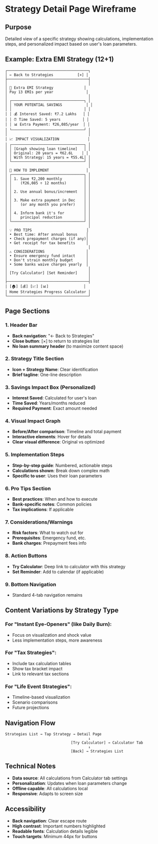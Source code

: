 # Strategy Detail Page Wireframe

## Purpose
Detailed view of a specific strategy showing calculations, implementation steps, and personalized impact based on user's loan parameters.

## Example: Extra EMI Strategy (12+1)

```
┌─────────────────────────────────────┐
│ ← Back to Strategies           [×] │
├─────────────────────────────────────┤
│                                     │
│ 💎 Extra EMI Strategy              │
│ Pay 13 EMIs per year               │
│                                     │
│ ┌─────────────────────────────────┐ │
│ │ YOUR POTENTIAL SAVINGS           │ │
│ │                                 │ │
│ │ 💰 Interest Saved: ₹7.2 Lakhs   │ │
│ │ ⏰ Time Saved: 5 years          │ │
│ │ 📊 Extra Payment: ₹26,085/year  │ │
│ └─────────────────────────────────┘ │
│                                     │
│ 📈 IMPACT VISUALIZATION             │
│ ┌─────────────────────────────────┐ │
│ │ [Graph showing loan timeline]   │ │
│ │ Original: 20 years = ₹62.6L    │ │
│ │ With Strategy: 15 years = ₹55.4L│ │
│ └─────────────────────────────────┘ │
│                                     │
│ 🎯 HOW TO IMPLEMENT                 │
│ ┌─────────────────────────────────┐ │
│ │ 1. Save ₹2,200 monthly          │ │
│ │    (₹26,085 ÷ 12 months)        │ │
│ │                                 │ │
│ │ 2. Use annual bonus/increment   │ │
│ │                                 │ │
│ │ 3. Make extra payment in Dec    │ │
│ │    (or any month you prefer)    │ │
│ │                                 │ │
│ │ 4. Inform bank it's for         │ │
│ │    principal reduction          │ │
│ └─────────────────────────────────┘ │
│                                     │
│ 💡 PRO TIPS                         │
│ • Best time: After annual bonus    │
│ • Check prepayment charges (if any)│
│ • Get receipt for tax benefits     │
│                                     │
│ ⚠️ CONSIDERATIONS                   │
│ • Ensure emergency fund intact     │
│ • Don't strain monthly budget      │
│ • Some banks waive charges yearly  │
│                                     │
│ [Try Calculator] [Set Reminder]     │
│                                     │
├─────────────────────────────────────┤
│ [🏠] [💰] [📈] [📊]                │
│ Home Strategies Progress Calculator │
└─────────────────────────────────────┘
```

## Page Sections

### 1. Header Bar
- **Back navigation**: "← Back to Strategies" 
- **Close button**: [×] to return to strategies list
- **No loan summary header** (to maximize content space)

### 2. Strategy Title Section
- **Icon + Strategy Name**: Clear identification
- **Brief tagline**: One-line description

### 3. Savings Impact Box (Personalized)
- **Interest Saved**: Calculated for user's loan
- **Time Saved**: Years/months reduced
- **Required Payment**: Exact amount needed

### 4. Visual Impact Graph
- **Before/After comparison**: Timeline and total payment
- **Interactive elements**: Hover for details
- **Clear visual difference**: Original vs optimized

### 5. Implementation Steps
- **Step-by-step guide**: Numbered, actionable steps
- **Calculations shown**: Break down complex math
- **Specific to user**: Uses their loan parameters

### 6. Pro Tips Section
- **Best practices**: When and how to execute
- **Bank-specific notes**: Common policies
- **Tax implications**: If applicable

### 7. Considerations/Warnings
- **Risk factors**: What to watch out for
- **Prerequisites**: Emergency fund, etc.
- **Bank charges**: Prepayment fees info

### 8. Action Buttons
- **Try Calculator**: Deep link to calculator with this strategy
- **Set Reminder**: Add to calendar (if applicable)

### 9. Bottom Navigation
- Standard 4-tab navigation remains

## Content Variations by Strategy Type

### For "Instant Eye-Openers" (like Daily Burn):
- Focus on visualization and shock value
- Less implementation steps, more awareness

### For "Tax Strategies":
- Include tax calculation tables
- Show tax bracket impact
- Link to relevant tax sections

### For "Life Event Strategies":
- Timeline-based visualization
- Scenario comparisons
- Future projections

## Navigation Flow

```
Strategies List → Tap Strategy → Detail Page
                                      ↓
                              [Try Calculator] → Calculator Tab
                                      ↓
                              [Back] → Strategies List
```

## Technical Notes

- **Data source**: All calculations from Calculator tab settings
- **Personalization**: Updates when loan parameters change
- **Offline capable**: All calculations local
- **Responsive**: Adapts to screen size

## Accessibility

- **Back navigation**: Clear escape route
- **High contrast**: Important numbers highlighted
- **Readable fonts**: Calculation details legible
- **Touch targets**: Minimum 44px for buttons